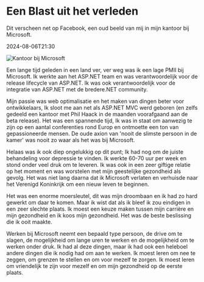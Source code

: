 # Een Blast uit het verleden

Dit verscheen net op Facebook, een oud beeld van mij in mijn kantoor bij Microsoft.

<!--category-- Microsoft -->
<datetime class="hidden">2024-08-06T21:30</datetime>

![Kantoor bij Microsoft](microsoft_office.jpg?width=500&format=webp&quality=80)

Een lange tijd geleden in een land ver, ver weg was ik een lage PMII bij Microsoft. Ik werkte aan het ASP.NET team en was verantwoordelijk voor de release lifecycle van ASP.NET. Ik was ook verantwoordelijk voor de integratie van ASP.NET met de bredere.NET community.

Mijn passie was web optimalisatie en het maken van dingen beter voor ontwikkelaars, Ik sloot me aan net als ASP.NET MVC werd geboren (en zelfs gedeeld een kantoor met Phil Haack in de maanden voorafgaand aan de beta release). Het was een spannende tijd, Ik was in staat om aanwezig te zijn op een aantal conferenties rond Europ en ontmoette een ton van gepassioneerde mensen. De oude axion van 'nooit de slimste persoon in de kamer' was nooit zo waar als het was bij Microsoft.

Helaas was ik ook diep ongelukkig op dit punt; Ik had nog om de juiste behandeling voor depressie te vinden. Ik werkte 60-70 uur per week en stond onder veel druk om te leveren. Ik was ook in een zeer giftige relatie op het moment en was worstelen met mijn geestelijke gezondheid als gevolg. Het was niet lang daarna dat ik Microsoft verlaten en verhuisde naar het Verenigd Koninkrijk om een nieuw leven te beginnen.

Het was een enorme moersleutel, dit was mijn droombaan en ik had zo hard gewerkt om daar te komen. Maar ik wist dat als ik bleef ik zou eindigen in een zeer slechte plaats. Ik moest een keuze maken tussen mijn carrière en mijn gezondheid en ik koos mijn gezondheid. Het was de beste beslissing die ik ooit maakte.

Werken bij Microsoft neemt een bepaald type persoon, de drive om te slagen, de mogelijkheid om lange uren te werken en de mogelijkheid om te werken onder druk. Ik had al deze dingen, maar ik had ook een heleboel andere dingen die ik nodig had om aan te werken. Ik moest leren om nee te zeggen, om grenzen te stellen en om voor mezelf te zorgen. Ik moest leren om vriendelijk te zijn voor mezelf en om mijn gezondheid op de eerste plaats.